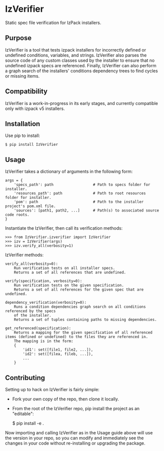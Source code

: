 IzVerifier
==========

Static spec file  verification for IzPack installers.

Purpose
-------

IzVerifier is a tool that tests izpack installers for incorrectly defined or undefined conditions, variables, and strings. IzVerifier also parses the source code of any custom classes used by the installer to ensure that no undefined izpack specs are referenced. Finally, IzVerifier can also perform a graph search of the installers' conditions dependency trees to find cycles or missing items.

Compatibility
-------------

IzVerifier is a work-in-progress in its early stages, and currently compatible only with izpack v5 installers.

Installation
------------

Use pip to install:

    $ pip install IzVerifier

Usage
-----

IzVerifier takes a dictionary of arguments in the following form:

    args = {
        'specs_path': path                  # Path to specs folder for installer.
        'resources_path': path              # Path to root resources folder for installer.
        'pom': path                         # Path to the installer project's pom.xml file.
        'sources': [path1, path2, ...]      # Path(s) to associated source code roots.
    }

Instantiate the IzVerifier, then call its verification methods:

    >>> from IzVerifier.izverifier import IzVerifier
    >>> izv = IzVerifier(args)
    >>> izv.verify_all(verbosity=1)

IzVerifier methods:

    verify_all(verbosity=0):
        Run verification tests on all installer specs.
        Returns a set of all references that are undefined.

    verify(specification, verbosity=0):
        Run verification tests on the given specification.
        Returns a set of all references for the given spec that are undefined.

    dependency_verification(verbosity=0):
        Runs a condition dependencies graph search on all conditions referenced by the specs
        of the installer.
        Returns a set of tuples containing paths to missing dependencies.

    get_referenced(specification):
        Returns a mapping for the given specification of all referenced items (defined or undefined) to the files they are referenced in.
        The mapping is in the form:
        {
            'id1': set([file1, file2, ...]),
            'id2': set([filea, fileb, ...]),
            ...
        }


Contributing
------------

Setting up to hack on IzVerifier is fairly simple:

 + Fork your own copy of the repo, then clone it locally.
 + From the root of the IzVerifier repo, pip install the project as an "editable":


    $ pip install -e .

 Now importing and calling IzVerifier as in the Usage guide above will use the version in your repo, so you can modify and immediately see the changes in your code without re-installing or upgrading the package.
